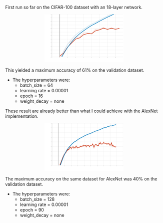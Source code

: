 First run so far on the CIFAR-100 dataset with an 18-layer network.
<div style="width: 50%; margin: 0 auto;">
    <img src="Accuracy.svg" alt="Accuracy of training set and validation set" width="400"/>
</div>

This yielded a maximum accuracy of 61% on the validation dataset.
- The hyperparameters were:
    - batch_size = 64
    - learning rate = 0.00001
    - epoch = 16
    - weight_decay = none

These result are already better than what I could achieve with the AlexNet implementation.
<div style="width: 50%; margin: 0 auto;">
    <img src="accuracy_alexnet.svg" alt="Accuracy of training set and validation set" width="400"/>
</div>

The maximum accuracy on the same dataset for AlexNet was 40% on the validation dataset.
- The hyperparameters were:
    - batch_size = 128 
    - learning rate = 0.00001
    - epoch = 90 
    - weight_decay = none

